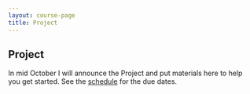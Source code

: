 ```yaml
---
layout: course-page
title: Project
---
```


## Project

In mid October I will announce the Project and put materials here to help you get started.  See the [schedule](assets/general/F24/schedule.pdf) for the due dates.

<!--
  * [About your project (PDF)](assets/project/description.pdf)
  * [example LaTeX file you may use for your project (.tex)](assets/project/blank.tex) and the [PDF it produces](assets/project/blank.pdf)
  * [form (rubric) for grading Part I (PDF)](assets/project/rubricI.pdf)
  * [form (rubric) for grading Part II (PDF)](assets/project/rubricII.pdf)
-->